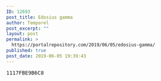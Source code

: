 ```yaml
---
ID: 12693
post_title: Edosius gamma
author: Temporel
post_excerpt: ""
layout: post
permalink: >
  https://portalrepository.com/2019/06/05/edosius-gamma/
published: true
post_date: 2019-06-05 19:39:43
---
```

<pre>1117FBE9B6C8</pre>